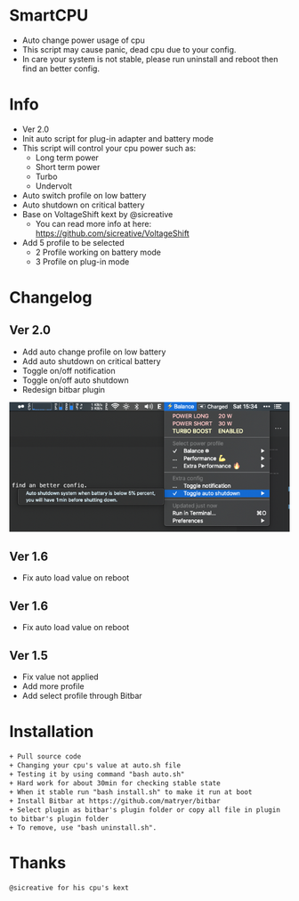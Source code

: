 # SmartCPU
+ Auto change power usage of cpu
+ This script may cause panic, dead cpu due to your config.
+ In care your system is not stable, please run uninstall and reboot then find an better config.

# Info
+ Ver 2.0
+ Init auto script for plug-in adapter and battery mode
+ This script will control your cpu power such as:
    + Long term power
    + Short term power
    + Turbo
    + Undervolt
+ Auto switch profile on low battery
+ Auto shutdown on critical battery
+ Base on VoltageShift kext by @sicreative
    + You can read more info at here: https://github.com/sicreative/VoltageShift
+ Add 5 profile to be selected
    + 2 Profile working on battery mode
    + 3 Profile on plug-in mode

# Changelog
## Ver 2.0
+ Add auto change profile on low battery
+ Add auto shutdown on critical battery
+ Toggle on/off notification
+ Toggle on/off auto shutdown
+ Redesign bitbar plugin

![Alt text](menu.png)

## Ver 1.6
+ Fix auto load value on reboot

## Ver 1.6
+ Fix auto load value on reboot
    
## Ver 1.5
+ Fix value not applied
+ Add more profile
+ Add select profile through Bitbar

# Installation
    + Pull source code
    + Changing your cpu's value at auto.sh file
    + Testing it by using command "bash auto.sh"
    + Hard work for about 30min for checking stable state
    + When it stable run "bash install.sh" to make it run at boot
    + Install Bitbar at https://github.com/matryer/bitbar
    + Select plugin as bitbar's plugin folder or copy all file in plugin to bitbar's plugin folder
    + To remove, use "bash uninstall.sh".

# Thanks
    @sicreative for his cpu's kext